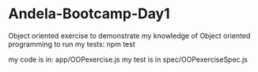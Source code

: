 # Andela-Bootcamp-Day1
Object oriented exercise to demonstrate my knowledge of Object oriented programming
to run my tests: npm test

my code is in: app/OOPexercise.js
my test is in spec/OOPexerciseSpec.js
